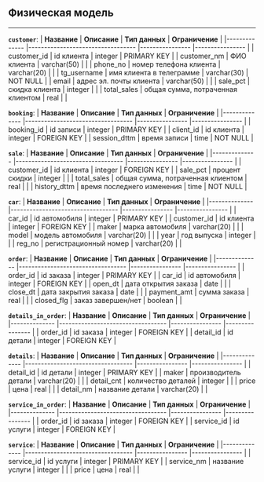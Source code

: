 ## Физическая модель
---

**`customer`**:
| **Название** 	| **Описание**                     	| **Тип данных**  | **Ограничение** |
|--------------	|----------------------------------	|---------------- |---------------- |
| customer_id   | id клиента                        | integer         | PRIMARY KEY     |
| customer_nm   | ФИО клиента                       | varchar(50)     |                 |
| phone_no      | номер телефона клиента            | varchar(20)     |                 |
| tg_username   | имя клиента в телеграмме          | varchar(30)     | NOT NULL        |
| email         | адрес эл. почты клиента           | varchar(50)     |                 |
| sale_pct      | скидка клиента                    | integer         |                 |
| total_sales   | общая сумма, потраченная клиентом | real            |                 |

**`booking`**:
| **Название** 	| **Описание**                     	| **Тип данных**  | **Ограничение** |
|--------------	|----------------------------------	|---------------- |---------------- |
| booking_id    | id записи                         | integer         | PRIMARY KEY     |
| client_id     | id клиента                        | integer         | FOREIGN KEY     |
| session_dttm  | время записи                      | time            | NOT NULL        |

**`sale`**:
| **Название** 	| **Описание**                     	| **Тип данных**  | **Ограничение** |
|--------------	|----------------------------------	|---------------- |---------------- |
| customer_id   | id клиента                        | integer         | FOREIGN KEY     |
| sale_pct      | процент скидки                    | integer         |                 |
| total_sales   | общая сумма, потраченная клиентом | real            |                 |
| history_dttm  | время последнего изменения        | time            | NOT NULL        |

**`car`**:
| **Название** 	| **Описание**                     	| **Тип данных**  | **Ограничение** |
|--------------	|----------------------------------	|---------------- |---------------- |
| car_id        | id автомобиля                     | integer         | PRIMARY KEY     |
| customer_id   | id клиента                        | integer         | FOREIGN KEY     |
| maker         | марка автомобиля                  | varchar(20)     |                 |
| model         | модель автомобиля                 | varchar(20)     |                 |
| year          | год выпуска                       | integer         |                 |
| reg_no        | регистрационный номер             | varchar(20)     |                 |

**`order`**:
| **Название** 	| **Описание**                     	| **Тип данных**  | **Ограничение** |
|--------------	|----------------------------------	|---------------- |---------------- |
| order_id      | id заказа                         | integer         | PRIMARY KEY     |
| car_id        | id автомобиля                     | integer         | FOREIGN KEY     |
| open_dt       | дата открытия заказа              | date            |                 |
| close_dt      | дата закрытия заказа              | date            |                 |
| payment_amt   | сумма заказа                      | real            |                 |
| closed_flg    | заказ завершен/нет                | boolean         |                 |

**`details_in_order`**:
| **Название** 	| **Описание**                     	| **Тип данных**  | **Ограничение** |
|--------------	|----------------------------------	|---------------- |---------------- |
| order_id      | id заказа                         | integer         | FOREIGN KEY     |
| detail_id     | id детали                         | integer         | FOREIGN KEY     |

**`details`**:
| **Название** 	| **Описание**                     	| **Тип данных**  | **Ограничение** |
|--------------	|----------------------------------	|---------------- |---------------- |
| detail_id     | id детали                         | integer         | PRIMARY KEY     |
| maker         | производитель детали              | varchar(20)     |                 |
| detail_cnt    | количество деталей                | integer         |                 |
| price         | цена                              | real            |                 |
| detail_nm     | название детали                   | varchar(20)     |                 |

**`service_in_order`**:
| **Название** 	| **Описание**                     	| **Тип данных**  | **Ограничение** |
|--------------	|----------------------------------	|---------------- |---------------- |
| order_id      | id заказа                         | integer         | FOREIGN KEY     |
| service_id    | id услуги                         | integer         | FOREIGN KEY     |

**`service`**:
| **Название** 	| **Описание**                     	| **Тип данных**  | **Ограничение** |
|--------------	|----------------------------------	|---------------- |---------------- |
| service_id    | id услуги                         | integer         | PRIMARY KEY     |
| service_nm    | название услуги                   | integer         |                 |
| price         | цена                              | real            |                 |